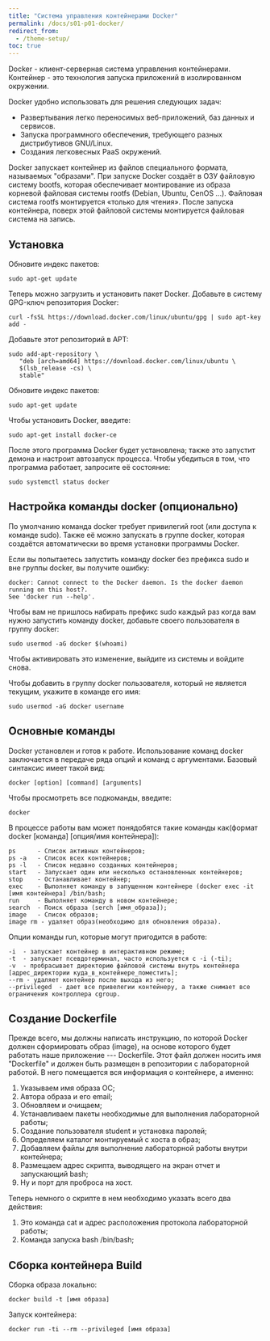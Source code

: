 ```yaml
---
title: "Система управления контейнерами Docker"
permalink: /docs/s01-p01-docker/
redirect_from:
  - /theme-setup/
toc: true
---
```

Docker - клиент-серверная система управления контейнерами. Контейнер - это технология запуска приложений в изолированном окружении.

Docker удобно использовать для решения следующих задач:

- Развертывания легко переносимых веб-приложений, баз данных и сервисов.
- Запуска программного обеспечения, требующего разных дистрибутивов GNU/Linux.
- Создания легковесных PaaS окружений.

Docker запускает контейнер из файлов специального формата, называемых "образами". При запуске Docker создаёт в ОЗУ файловую систему bootfs, которая обеспечивает монтирование из образа корневой файловая системы rootfs (Debian, Ubuntu, CenOS \...). Файловая система rootfs монтируется «только для чтения». После запуска контейнера, поверх этой файловой системы монтируется файловая система на запись.

## Установка

Обновите индекс пакетов:

```
sudo apt-get update
```

Теперь можно загрузить и установить пакет Docker. Добавьте в систему GPG-ключ репозитория Docker:

```
curl -fsSL https://download.docker.com/linux/ubuntu/gpg | sudo apt-key add -
```

Добавьте этот репозиторий в APT:

```
sudo add-apt-repository \
   "deb [arch=amd64] https://download.docker.com/linux/ubuntu \
   $(lsb_release -cs) \
   stable"
```

Обновите индекс пакетов:

``` 
sudo apt-get update
```

Чтобы установить Docker, введите:

```
sudo apt-get install docker-ce
```

После этого программа Docker будет установлена; также это запустит демона и настроит автозапуск процесса. Чтобы убедиться в том, что программа работает, запросите её состояние:

```
sudo systemctl status docker    
```

## Настройка команды docker (опционально)
По умолчанию команда docker требует привилегий root (или доступа к команде sudo). Также её можно запускать в группе docker, которая создаётся автоматически во время установки программы Docker.

Если вы попытаетесь запустить команду docker без префикса sudo и вне группы docker, вы получите ошибку:

```
docker: Cannot connect to the Docker daemon. Is the docker daemon running on this host?.
See 'docker run --help'.    
```

Чтобы вам не пришлось набирать префикс sudo каждый раз когда вам нужно запустить команду docker, добавьте своего пользователя в группу docker:

```
sudo usermod -aG docker $(whoami)
```

Чтобы активировать это изменение, выйдите из системы и войдите снова.

Чтобы добавить в группу docker пользователя, который не является текущим, укажите в команде его имя:

```
sudo usermod -aG docker username  
```

## Основные команды

Docker установлен и готов к работе. Использование команд docker заключается в передаче ряда опций и команд с аргументами. Базовый синтаксис имеет такой вид:

```
docker [option] [command] [arguments]
```

Чтобы просмотреть все подкоманды, введите:

```
docker
```

В процессе работы вам может понядобятся такие команды как(формат docker \[команда\] \[опция/имя контейнера\]):

```
ps      - Список активных контейнеров;
ps -a   - Список всех контейнеров;
ps -l   - Список недавно созданных контейнеров;
start   - Запускает один или несколько остановленных контейнеров;
stop    - Останавливает контейнер;
exec    - Выполняет команду в запущенном контейнере (docker exec -it [имя контейнера] /bin/bash;
run     - Выполняет команду в новом контейнере;
search  - Поиск образа (serch [имя_образа]);
image   - Список образов; 
image rm - удаляет образ(необходимо для обновления образа).
```

Опции команды run, которые могут пригодится в работе:

```
-i  - запускает контейнер в интерактивном режиме;
-t  - запускает псевдотерминал, часто используется с -i (-ti);
-v  - пробрасывает директорию файловой системы внутрь контейнера [адрес_директории куда_в_контейнере_поместить];
--rm - удаляет контейнер после выхода из него;
--privileged  - дает все привелегии контейнеру, а также снимает все ограничения контроллера cgroup.
```

## Создание Dockerfile

Прежде всего, мы должны написать инструкцию, по которой Docker должен сформировать образ (image), на основе которого будет работать наше приложение --- Dockerfile. Этот файл должен носить имя \"Dockerfile\" и должен быть размещен в репозитории с лабораторной работой. В него помещается вся информация о контейнере, а именно:

1.  Указываем имя образа ОС;
2.  Автора образа и его email;
3.  Обновляем и очищаем;
4.  Устанавливаем пакеты необходимые для выполнения лабораторной работы;
5.  Создание пользователя student и установка паролей;
6.  Определяем каталог монтируемый с хоста в образ;
7.  Добавляем файлы для выполнение лабораторной работы внутри контейнера;
8.  Размещаем адрес скрипта, выводящего на экран отчет и запускающий bash;
9.  Ну и порт для проброса на хост.

Теперь немного о скрипте в нем необходимо указать всего два действия:

1.  Это команда cat и адрес расположения протокола лабораторной работы;
2.  Команда запуска bash /bin/bash;

## Сборка контейнера Build

Сборка образа локально:

```
docker build -t [имя образа] 
```

Запуск контейнера:

```
docker run -ti --rm --privileged [имя образа] 
```